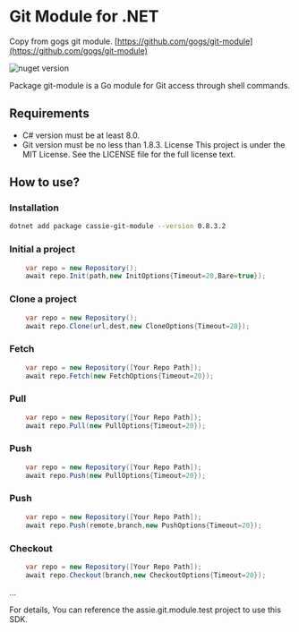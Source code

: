 # Git Module for .NET
Copy from gogs git module. [https://github.com/gogs/git-module](https://github.com/gogs/git-module)

![nuget version](https://img.shields.io/badge/Nuget-0.8.3.2-green) 


Package git-module is a Go module for Git access through shell commands.

## Requirements
* C# version must be at least 8.0.
* Git version must be no less than 1.8.3.
License
This project is under the MIT License. See the LICENSE file for the full license text.

## How to use?



### Installation

```bash
dotnet add package cassie-git-module --version 0.8.3.2
```

### Initial a project

```c#
    var repo = new Repository();
    await repo.Init(path,new InitOptions{Timeout=20,Bare=true});
```

### Clone a project

```c#
    var repo = new Repository();
    await repo.Clone(url,dest,new CloneOptions{Timeout=20});
```

### Fetch

```c#
    var repo = new Repository([Your Repo Path]);
    await repo.Fetch(new FetchOptions{Timeout=20});
```

### Pull

```c#
    var repo = new Repository([Your Repo Path]);
    await repo.Pull(new PullOptions{Timeout=20});
```

### Push

```c#
    var repo = new Repository([Your Repo Path]);
    await repo.Push(new PullOptions{Timeout=20});
```

### Push

```c#
    var repo = new Repository([Your Repo Path]);
    await repo.Push(remote,branch,new PushOptions{Timeout=20});
```

### Checkout

```c#
    var repo = new Repository([Your Repo Path]);
    await repo.Checkout(branch,new CheckoutOptions{Timeout=20});
```
...


For details, You can reference the assie.git.module.test project to use this SDK.

